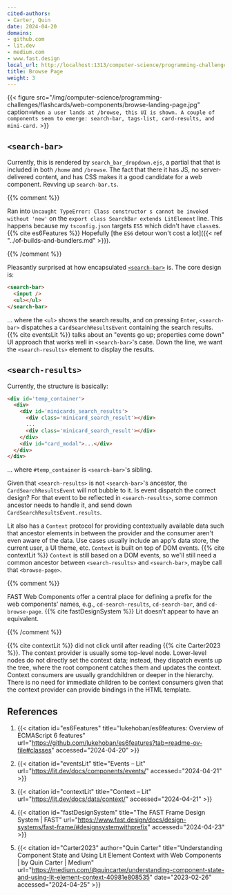 ```yaml
---
cited-authors:
- Carter, Quin
date: 2024-04-20
domains:
- github.com
- lit.dev
- medium.com
- www.fast.design
local_url: http://localhost:1313/computer-science/programming-challenges/flashcards-app/web-components/browse-page/
title: Browse Page
weight: 3
---
```


{{< figure
  src="/img/computer-science/programming-challenges/flashcards/web-components/browse-landing-page.jpg"
  caption=`When a user lands at /browse, this UI is shown. A couple of
  components seem to emerge: search-bar, tags-list, card-results, and
  mini-card.` >}}

## `<search-bar>`

Currently, this is rendered by `search_bar_dropdown.ejs`, a partial that
that is included in both `/home` and `/browse`. The fact that there it
has JS, no server-delivered content, and has CSS makes it a good
candidate for a web component. Revving up `search-bar.ts`.

{{% comment %}}

Ran into `Uncaught TypeError: Class constructor s cannot be invoked
without 'new'` on the `export class SearchBar extends LitElement` line.
This happens because my `tsconfig.json` targets `ES5` which didn't have
`class`es. {{% cite es6Features %}} Hopefully [the `ES6` detour won't
cost a lot]({{< ref "../of-builds-and-bundlers.md" >}}).

{{% /comment %}}

Pleasantly surprised at how encapsulated
[`<search-bar>`](https://github.com/dchege711/study_buddy/blob/8f2c3d8f32ce47ca81758ff2d8c2c4e142bf70a5/src/public/src/components/search-bar/search-bar.ts)
is. The core design is:

```html
<search-bar>
  <input />
  <ul></ul>
</search-bar>
```

... where the `<ul>` shows the search results, and on pressing `Enter`,
`<search-bar>` dispatches a `CardSearchResultsEvent` containing the
search results. {{% cite eventsLit %}} talks about an "events go up;
properties come down" UI approach that works well in `<search-bar>`'s
case. Down the line, we want the `<search-results>` element to
display the results.

## `<search-results>`

Currently, the structure is basically:

```html
<div id='temp_container'>
  <div>
    <div id='minicards_search_results'>
      <div class='minicard_search_result'></div>
      ...
      <div class='minicard_search_result'></div>
    </div>
    <div id="card_modal">...</div>
  </div>
</div>
```

... where `#temp_container` is `<search-bar>`'s sibling.

Given that `<search-results>` is not `<search-bar>`'s
ancestor, the `CardSearchResultsEvent` will not bubble to it. Is event
dispatch the correct design? For that event to be reflected in
`<search-results>`, some common ancestor needs to handle it,
and send down `CardSearchResultsEvent.results`.

Lit also has a `Context` protocol for providing contextually available
data such that ancestor elements in between the provider and the
consumer aren't even aware of the data. Use cases usually include an
app's data store, the current user, a UI theme, etc. `Context` is built
on top of DOM events. {{% cite contextLit %}} `Context` is still based
on a DOM events, so we'll still need a common ancestor between
`<search-results>` and `<search-bar>`, maybe call that `<browse-page>`.

{{% comment %}}

FAST Web Components offer a central place for defining a prefix for the
web components' names, e.g., `cd-search-results`, `cd-search-bar`, and
`cd-browse-page`. {{% cite fastDesignSystem %}} Lit doesn't appear to
have an equivalent.

{{% /comment %}}

{{% cite contextLit %}} did not click until after reading {{% cite
Carter2023 %}}. The context provider is usually some top-level node.
Lower-level nodes do not directly set the context data; instead, they
dispatch events up the tree, where the root component catches them and
updates the context. Context consumers are usually grandchildren or
deeper in the hierarchy. There is no need for immediate children to be
context consumers given that the context provider can provide bindings
in the HTML template.

## References

1. {{< citation
  id="es6Features"
  title="lukehoban/es6features: Overview of ECMAScript 6 features"
  url="https://github.com/lukehoban/es6features?tab=readme-ov-file#classes"
  accessed="2024-04-20" >}}

1. {{< citation
  id="eventsLit"
  title="Events – Lit"
  url="https://lit.dev/docs/components/events/"
  accessed="2024-04-21" >}}

1. {{< citation
  id="contextLit"
  title="Context – Lit"
  url="https://lit.dev/docs/data/context/"
  accessed="2024-04-21" >}}

1. {{< citation
  id="fastDesignSystem"
  title="The FAST Frame Design System | FAST"
  url="https://www.fast.design/docs/design-systems/fast-frame/#designsystemwithprefix"
  accessed="2024-04-23" >}}

1. {{< citation
  id="Carter2023"
  author="Quin Carter"
  title="Understanding Component State and Using Lit Element Context with Web Components | by Quin Carter | Medium"
  url="https://medium.com/@quincarter/understanding-component-state-and-using-lit-element-context-40981e808535"
  date="2023-02-26"
  accessed="2024-04-25" >}}
